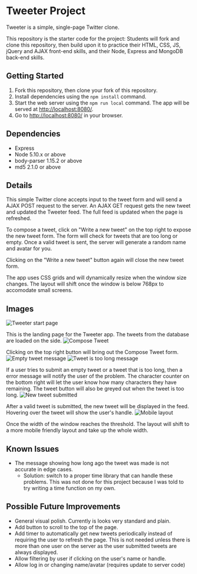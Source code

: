 # Tweeter Project

Tweeter is a simple, single-page Twitter clone.

This repository is the starter code for the project: Students will fork and clone this repository, then build upon it to practice their HTML, CSS, JS, jQuery and AJAX front-end skills, and their Node, Express and MongoDB back-end skills.

## Getting Started

1. Fork this repository, then clone your fork of this repository.
2. Install dependencies using the `npm install` command.
3. Start the web server using the `npm run local` command. The app will be served at <http://localhost:8080/>.
4. Go to <http://localhost:8080/> in your browser.

## Dependencies

- Express
- Node 5.10.x or above
- body-parser 1.15.2 or above
- md5 2.1.0 or above

## Details

This simple Twitter clone accepts input to the tweet form and will send a AJAX POST request to the server. An AJAX GET request gets the new tweet and updated the Tweeter feed. The full feed is updated when the page is refreshed.  

To compose a tweet, click on "Write a new tweet" on the top right to expose the new tweet form. The form will check for tweets that are too long or empty. Once a valid tweet is sent, the server will generate a random name and avatar for you.

Clicking on the "Write a new tweet" button again will close the new tweet form.

The app uses CSS grids and will dynamically resize when the window size changes. The layout will shift once the window is below 768px to accomodate small screens.

## Images
![Tweeter start page](https://raw.githubusercontent.com/fgfl/tweeter/master/docs/tweeter-start-page.png)

This is the landing page for the Tweeter app. The tweets from the database are loaded on the side.
![Compose Tweet](https://raw.githubusercontent.com/fgfl/tweeter/master/docs/tweeter-compose-tweet.png)

Clicking on the top right button will bring out the Compose Tweet form.
![Empty tweet message](https://raw.githubusercontent.com/fgfl/tweeter/master/docs/tweeter-tweet-empty.png)
![Tweet is too long message](https://raw.githubusercontent.com/fgfl/tweeter/master/docs/tweeter-tweet-overlength.png)

If a user tries to submit an empty tweet or a tweet that is too long, then a error message will notify the user of the problem. The character counter on the bottom right will let the user know how many characters they have remaining. The tweet button will also be greyed out when the tweet is too long.
![New tweet submitted](https://raw.githubusercontent.com/fgfl/tweeter/master/docs/tweeter-new-tweet.png)

After a valid tweet is submitted, the new tweet will be displayed in the feed. Hovering over the tweet will show the user's handle.
![Mobile layout](https://raw.githubusercontent.com/fgfl/tweeter/master/docs/tweeter-mobile.png)

Once the width of the window reaches the threshold. The layout will shift to a more mobile friendly layout and take up the whole width.

## Known Issues

- The message showing how long ago the tweet was made is not accurate in edge cases.
  - Solution: switch to a proper time library that can handle these problems. This was not done for this project because I was told to try writing a time function on my own.

## Possible Future Improvements

- General visual polish. Currently is looks very standard and plain. 
- Add button to scroll to the top of the page.
- Add timer to automatically get new tweets periodically instead of requiring the user to refresh the page. This is not needed unless there is more than one user on the server as the user submitted tweets are always displayed.
- Allow filtering by user if clicking on the user's name or handle.
- Allow log in or changing name/avatar (requires update to server code) 
